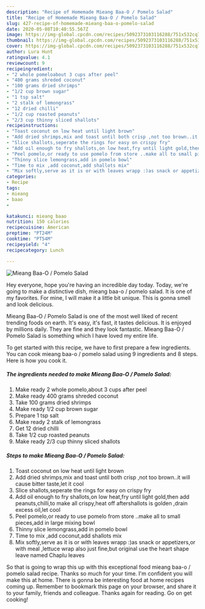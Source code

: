 ```yaml
---
description: "Recipe of Homemade Mieang Baa-O / Pomelo Salad"
title: "Recipe of Homemade Mieang Baa-O / Pomelo Salad"
slug: 427-recipe-of-homemade-mieang-baa-o-pomelo-salad
date: 2020-05-08T10:40:55.567Z
image: https://img-global.cpcdn.com/recipes/5092373103116288/751x532cq70/mieang-baa-o-pomelo-salad-recipe-main-photo.jpg
thumbnail: https://img-global.cpcdn.com/recipes/5092373103116288/751x532cq70/mieang-baa-o-pomelo-salad-recipe-main-photo.jpg
cover: https://img-global.cpcdn.com/recipes/5092373103116288/751x532cq70/mieang-baa-o-pomelo-salad-recipe-main-photo.jpg
author: Lura Hunt
ratingvalue: 4.1
reviewcount: 9
recipeingredient:
- "2 whole pomeloabout 3 cups after peel"
- "400 grams shreded coconut"
- "100 grams dried shrimps"
- "1/2 cup brown sugar"
- "1 tsp salt"
- "2 stalk of lemongrass"
- "12 dried chilli"
- "1/2 cup roasted peanuts"
- "2/3 cup thinny sliced shallots"
recipeinstructions:
- "Toast coconut on low heat until light brown"
- "Add dried shrimps,mix and toast until both crisp ,not too brown..it will cause bitter taste,let it cool"
- "Slice shallots,seperate the rings for easy on crispy fry"
- "Add oil enough to fry shallots,on low heat,fry until light gold,then add peanuts,chilli,to make all crispy,heat off aftershallots is golden ,drain excess oil,let cool"
- "Peel pomelo,or ready to use pomelo from store ..make all to small pieces,add in large  mixing bowl"
- "Thinny slice lemongrass,add in pomelo bowl"
- "Time to mix ,add coconut,add shallots mix"
- "Mix softly,serve as it is or with leaves wrapp :)as snack or appetizers,or with meal ,lettuce wrap also just fine,but original use the heart shape leave named Chaplu leaves"
categories:
- Recipe
tags:
- mieang
- baao
- 

katakunci: mieang baao  
nutrition: 150 calories
recipecuisine: American
preptime: "PT24M"
cooktime: "PT54M"
recipeyield: "4"
recipecategory: Lunch

---
```



![Mieang Baa-O / Pomelo Salad](https://img-global.cpcdn.com/recipes/5092373103116288/751x532cq70/mieang-baa-o-pomelo-salad-recipe-main-photo.jpg)

Hey everyone, hope you're having an incredible day today. Today, we're going to make a distinctive dish, mieang baa-o / pomelo salad. It is one of my favorites. For mine, I will make it a little bit unique. This is gonna smell and look delicious.

Mieang Baa-O / Pomelo Salad is one of the most well liked of recent trending foods on earth. It's easy, it's fast, it tastes delicious. It is enjoyed by millions daily. They are fine and they look fantastic. Mieang Baa-O / Pomelo Salad is something which I have loved my entire life.




To get started with this recipe, we have to first prepare a few ingredients. You can cook mieang baa-o / pomelo salad using 9 ingredients and 8 steps. Here is how you cook it.

<!--inarticleads1-->

##### The ingredients needed to make Mieang Baa-O / Pomelo Salad:

1. Make ready 2 whole pomelo,about 3 cups after peel
1. Make ready 400 grams shreded coconut
1. Take 100 grams dried shrimps
1. Make ready 1/2 cup brown sugar
1. Prepare 1 tsp salt
1. Make ready 2 stalk of lemongrass
1. Get 12 dried chilli
1. Take 1/2 cup roasted peanuts
1. Make ready 2/3 cup thinny sliced shallots




<!--inarticleads2-->

##### Steps to make Mieang Baa-O / Pomelo Salad:

1. Toast coconut on low heat until light brown
1. Add dried shrimps,mix and toast until both crisp ,not too brown..it will cause bitter taste,let it cool
1. Slice shallots,seperate the rings for easy on crispy fry
1. Add oil enough to fry shallots,on low heat,fry until light gold,then add peanuts,chilli,to make all crispy,heat off aftershallots is golden ,drain excess oil,let cool
1. Peel pomelo,or ready to use pomelo from store ..make all to small pieces,add in large  mixing bowl
1. Thinny slice lemongrass,add in pomelo bowl
1. Time to mix ,add coconut,add shallots mix
1. Mix softly,serve as it is or with leaves wrapp :)as snack or appetizers,or with meal ,lettuce wrap also just fine,but original use the heart shape leave named Chaplu leaves




So that is going to wrap this up with this exceptional food mieang baa-o / pomelo salad recipe. Thanks so much for your time. I'm confident you will make this at home. There is gonna be interesting food at home recipes coming up. Remember to bookmark this page on your browser, and share it to your family, friends and colleague. Thanks again for reading. Go on get cooking!
